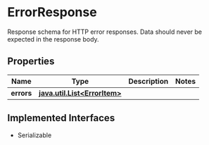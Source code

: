 

# ErrorResponse

Response schema for HTTP error responses. Data should never be expected in the response body.

## Properties

Name | Type | Description | Notes
------------ | ------------- | ------------- | -------------
**errors** | [**java.util.List&lt;ErrorItem&gt;**](ErrorItem.md) |  | 


## Implemented Interfaces

* Serializable


